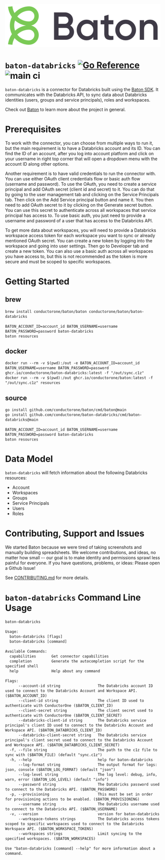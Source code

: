 ![Baton Logo](./docs/images/baton-logo.png)

# `baton-databricks` [![Go Reference](https://pkg.go.dev/badge/github.com/conductorone/baton-databricks.svg)](https://pkg.go.dev/github.com/conductorone/baton-databricks) ![main ci](https://github.com/conductorone/baton-databricks/actions/workflows/main.yaml/badge.svg)

`baton-databricks` is a connector for Databricks built using the [Baton SDK](https://github.com/conductorone/baton-sdk). It communicates with the Databricks API, to sync data about Databricks identities (users, groups and service principals), roles and workspaces. 

Check out [Baton](https://github.com/conductorone/baton) to learn more about the project in general.

# Prerequisites

To work with the connector, you can choose from multiple ways to run it, but the main requirement is to have a Databricks account and its ID. You can find the ID of an account, after you log into account platform and click on your username in right top corner that will open a dropdown menu with the account ID along other options.

Another requirement is to have valid credentials to run the connector with. You can use either OAuth client credentials flow or basic auth flow (username and password). To use the OAuth, you need to create a service principal and add OAuth secret (client id and secret) to it. You can do that by going to the user management tab and clicking on the Service Principals tab. Then click on the Add Service principal button and name it. You then need to add OAuth secret to it by clicking on the Generate secret button. You can use this secret to authenticate across all workspaces that service principal has access to. To use basic auth, you just need to provide a username and password of a user that has access to the Databricks API. 

To get more data about workspaces, you will need to provide a Databricks workspace access token for each workspace you want to sync or already mentioned OAuth secret. You can create a new token by logging into the workspace and going into user settings. Then go to Developer tab and create a new token. You can also use a basic auth across all workspaces you have access to, but this is not recommended as the token is more secure and must be scoped to specific workspaces.

# Getting Started

## brew

```
brew install conductorone/baton/baton conductorone/baton/baton-databricks

BATON_ACCOUNT_ID=account_id BATON_USERNAME=username BATON_PASSWORD=password baton-databricks
baton resources
```

## docker

```
docker run --rm -v $(pwd):/out -e BATON_ACCOUNT_ID=account_id BATON_USERNAME=username BATON_PASSWORD=password ghcr.io/conductorone/baton-databricks:latest -f "/out/sync.c1z"
docker run --rm -v $(pwd):/out ghcr.io/conductorone/baton:latest -f "/out/sync.c1z" resources
```

## source

```
go install github.com/conductorone/baton/cmd/baton@main
go install github.com/conductorone/baton-databricks/cmd/baton-databricks@main

BATON_ACCOUNT_ID=account_id BATON_USERNAME=username BATON_PASSWORD=password baton-databricks
baton resources
```

# Data Model

`baton-databricks` will fetch information about the following Databricks resources:

- Account
- Workspaces
- Groups
- Service Principals
- Users
- Roles

# Contributing, Support and Issues

We started Baton because we were tired of taking screenshots and manually building spreadsheets. We welcome contributions, and ideas, no matter how small -- our goal is to make identity and permissions sprawl less painful for everyone. If you have questions, problems, or ideas: Please open a Github Issue!

See [CONTRIBUTING.md](https://github.com/ConductorOne/baton/blob/main/CONTRIBUTING.md) for more details.

# `baton-databricks` Command Line Usage

```
baton-databricks

Usage:
  baton-databricks [flags]
  baton-databricks [command]

Available Commands:
  capabilities       Get connector capabilities
  completion         Generate the autocompletion script for the specified shell
  help               Help about any command

Flags:
      --account-id string                 The Databricks account ID used to connect to the Databricks Account and Workspace API. ($BATON_ACCOUNT_ID)
      --client-id string                  The client ID used to authenticate with ConductorOne ($BATON_CLIENT_ID)
      --client-secret string              The client secret used to authenticate with ConductorOne ($BATON_CLIENT_SECRET)
      --databricks-client-id string       The Databricks service principal's client ID used to connect to the Databricks Account and Workspace API. ($BATON_DATABRICKS_CLIENT_ID)
      --databricks-client-secret string   The Databricks service principal's client secret used to connect to the Databricks Account and Workspace API. ($BATON_DATABRICKS_CLIENT_SECRET)
  -f, --file string                       The path to the c1z file to sync with ($BATON_FILE) (default "sync.c1z")
  -h, --help                              help for baton-databricks
      --log-format string                 The output format for logs: json, console ($BATON_LOG_FORMAT) (default "json")
      --log-level string                  The log level: debug, info, warn, error ($BATON_LOG_LEVEL) (default "info")
      --password string                   The Databricks password used to connect to the Databricks API. ($BATON_PASSWORD)
  -p, --provisioning                      This must be set in order for provisioning actions to be enabled. ($BATON_PROVISIONING)
      --username string                   The Databricks username used to connect to the Databricks API. ($BATON_USERNAME)
  -v, --version                           version for baton-databricks
      --workspace-tokens strings          The Databricks access tokens scoped to specific workspaces used to connect to the Databricks Workspace API. ($BATON_WORKSPACE_TOKENS)
      --workspaces strings                Limit syncing to the specified workspaces. ($BATON_WORKSPACES)

Use "baton-databricks [command] --help" for more information about a command.
```
